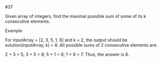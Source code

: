 #37

Given array of integers, find the maximal possible sum of some of its k consecutive elements.

Example

For inputArray = [2, 3, 5, 1, 6] and k = 2, the output should be
solution(inputArray, k) = 8.
All possible sums of 2 consecutive elements are:

2 + 3 = 5;
3 + 5 = 8;
5 + 1 = 6;
1 + 6 = 7.
Thus, the answer is 8.